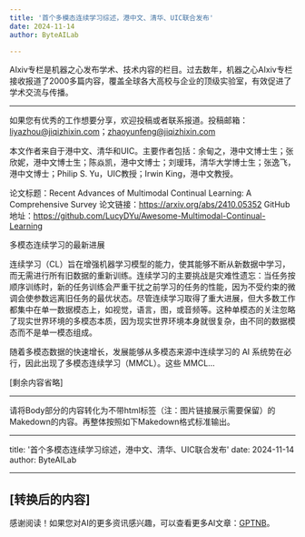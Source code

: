 ```yaml
---
title: '首个多模态连续学习综述，港中文、清华、UIC联合发布'
date: 2024-11-14
author: ByteAILab

---
```


AIxiv专栏是机器之心发布学术、技术内容的栏目。过去数年，机器之心AIxiv专栏接收报道了2000多篇内容，覆盖全球各大高校与企业的顶级实验室，有效促进了学术交流与传播。

---
如果您有优秀的工作想要分享，欢迎投稿或者联系报道。投稿邮箱：liyazhou@jiqizhixin.com；zhaoyunfeng@jiqizhixin.com

本文作者来自于港中文、清华和UIC。主要作者包括：余甸之，港中文博士生；张欣妮，港中文博士生；陈焱凯，港中文博士；刘瑷玮，清华大学博士生；张逸飞，港中文博士；Philip S. Yu，UIC教授；Irwin King，港中文教授。

论文标题：Recent Advances of Multimodal Continual Learning: A Comprehensive Survey
论文链接：https://arxiv.org/abs/2410.05352
GitHub地址：https://github.com/LucyDYu/Awesome-Multimodal-Continual-Learning

多模态连续学习的最新进展

连续学习（CL）旨在增强机器学习模型的能力，使其能够不断从新数据中学习，而无需进行所有旧数据的重新训练。连续学习的主要挑战是灾难性遗忘：当任务按顺序训练时，新的任务训练会严重干扰之前学习的任务的性能，因为不受约束的微调会使参数远离旧任务的最优状态。尽管连续学习取得了重大进展，但大多数工作都集中在单一数据模态上，如视觉，语言，图，或音频等。这种单模态的关注忽略了现实世界环境的多模态本质，因为现实世界环境本身就很复杂，由不同的数据模态而不是单一模态组成。

随着多模态数据的快速增长，发展能够从多模态来源中连续学习的 AI 系统势在必行，因此出现了多模态连续学习（MMCL）。这些 MMCL...

[剩余内容省略]

---
请将Body部分的内容转化为不带html标签（注：图片链接展示需要保留）的Makedown的内容。再整体按照如下Makedown格式标准输出。

---

title: '首个多模态连续学习综述，港中文、清华、UIC联合发布'
date: 2024-11-14
author: ByteAILab

---

[转换后的内容]
---
感谢阅读！如果您对AI的更多资讯感兴趣，可以查看更多AI文章：[GPTNB](https://gptnb.com)。